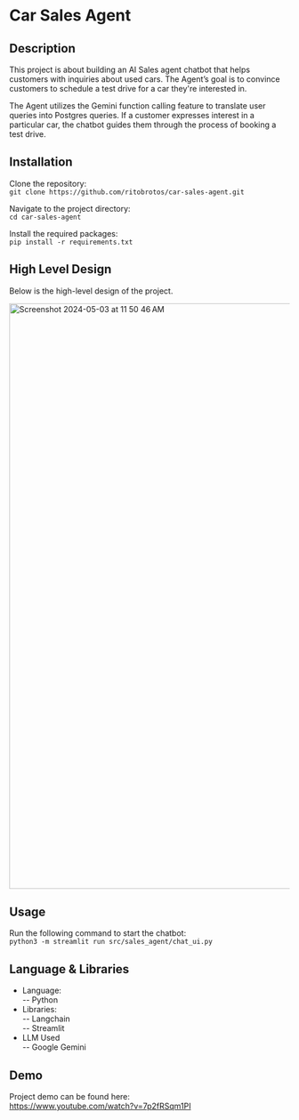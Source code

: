 # Car Sales Agent

## Description

This project is about building an AI Sales agent chatbot that helps customers with inquiries about used cars. The Agent’s goal is to convince customers to schedule a test drive for a car they're interested in.

The Agent utilizes the Gemini function calling feature to translate user queries into Postgres queries. If a customer expresses interest in a particular car, the chatbot guides them through the process of booking a test drive.

## Installation

Clone the repository: <br>
`git clone https://github.com/ritobrotos/car-sales-agent.git`

Navigate to the project directory: <br>
`cd car-sales-agent`

Install the required packages: <br>
`pip install -r requirements.txt`

## High Level Design

Below is the high-level design of the project.

<img width="1053" alt="Screenshot 2024-05-03 at 11 50 46 AM" src="https://github.com/ritobrotos/car-sales-agent/assets/9121431/92e2f56b-d607-4e38-a4fc-2a465546a231">

## Usage

Run the following command to start the chatbot: <br>
`python3 -m streamlit run src/sales_agent/chat_ui.py`

## Language & Libraries

- Language: <br> -- Python
- Libraries: <br>
  -- Langchain <br>
  -- Streamlit
- LLM Used <br>
  -- Google Gemini

## Demo

Project demo can be found here: <br>
https://www.youtube.com/watch?v=7p2fRSqm1PI
